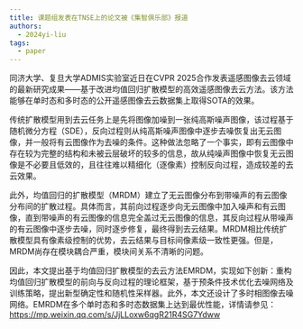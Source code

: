 ```yaml
---
title: 课题组发表在TNSE上的论文被《集智俱乐部》报道
authors:
  - 2024yi-liu
tags:
  - paper
---
```


同济大学、复旦大学ADMIS实验室近日在CVPR 2025合作发表遥感图像去云领域的最新研究成果——基于改进均值回归扩散模型的高效遥感图像去云方法。该方法能够在单时态和多时态的公开遥感图像去云数据集上取得SOTA的效果。

传统扩散模型用到去云任务上是先将图像加噪到一张纯高斯噪声图像，该过程基于随机微分方程（SDE），反向过程则从纯高斯噪声图像中逐步去噪恢复出无云图像，并一般将有云图像作为去噪的条件。这种做法忽略了一个事实，即有云图像中存在较为完整的结构和未被云层破坏的较多的信息，故从纯噪声图像中恢复无云图像是不必要且低效的，且往往难以精细化（逐像素）控制反向过程，造成较差的去云效果。

此外，均值回归的扩散模型（MRDM）建立了无云图像分布到带噪声的有云图像分布间的扩散过程。具体而言，其前向过程逐步向无云图像中加入噪声和有云图像，直到带噪声的有云图像的信息完全盖过无云图像的信息，其反向过程从带噪声的有云图像中逐步去噪，同时逐步修复，最终得到去云结果。MRDM相比传统扩散模型具有像素级控制的优势，去云结果与目标间像素级一致性更强。但是，MRDM尚存在模块耦合严重，模块间关系不清晰的问题。

因此，本文提出基于均值回归扩散模型的去云方法EMRDM，实现如下创新：重构均值回归扩散模型的前向与反向过程的理论框架，基于预条件技术优化去噪网络及训练策略，提出新型确定性和随机性采样器。此外，本文还设计了多时相图像去噪网络。EMRDM在多个单时态和多时态数据集上达到最优性能，详情请参见：<a href="https://mp.weixin.qq.com/s/JjLLoxw6qgR21R4SG7Ydww" target="_blank">https://mp.weixin.qq.com/s/JjLLoxw6qgR21R4SG7Ydww</a>